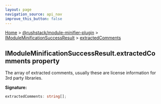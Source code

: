 ```yaml
---
layout: page
navigation_source: api_nav
improve_this_button: false
---
```



[Home](./index.md) &gt; [@rushstack/module-minifier-plugin](./module-minifier-plugin.md) &gt; [IModuleMinificationSuccessResult](./module-minifier-plugin.imoduleminificationsuccessresult.md) &gt; [extractedComments](./module-minifier-plugin.imoduleminificationsuccessresult.extractedcomments.md)

## IModuleMinificationSuccessResult.extractedComments property

The array of extracted comments, usually these are license information for 3rd party libraries.

<b>Signature:</b>

```typescript
extractedComments: string[];
```
